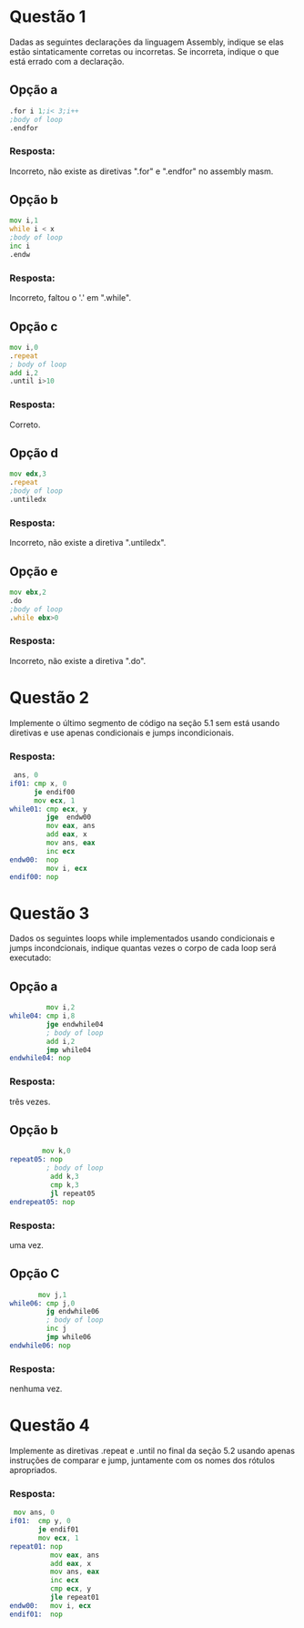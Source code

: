 # Questão 1
Dadas as seguintes declarações da linguagem Assembly, indique se elas estão sintaticamente corretas ou incorretas. Se incorreta, indique o que está errado com a declaração.

## Opção a
```asm
.for i 1;i< 3;i++
;body of loop
.endfor
```

### Resposta:

Incorreto, não existe as diretivas ".for" e  ".endfor" no assembly masm.

## Opção b
```asm
mov i,1
while i < x
;body of loop
inc i
.endw
```

### Resposta:

Incorreto, faltou o '.' em ".while".

## Opção c
```asm
mov i,0
.repeat
; body of loop
add i,2
.until i>10
```

### Resposta:
Correto.

## Opção d
```asm
mov edx,3
.repeat
;body of loop
.untiledx
```
### Resposta:
Incorreto, não existe a diretiva ".untiledx".

## Opção e
```asm
mov ebx,2
.do
;body of loop
.while ebx>0
```

### Resposta:
Incorreto, não existe a diretiva ".do".

# Questão 2
Implemente o último segmento de código na seção 5.1 sem está usando diretivas e use apenas condicionais e jumps incondicionais.

### Resposta:

```asm
 ans, 0
if01: cmp x, 0
      je endif00
      mov ecx, 1
while01: cmp ecx, y
         jge  endw00 
         mov eax, ans
         add eax, x
         mov ans, eax
         inc ecx
endw00:  nop
         mov i, ecx
endif00: nop    
```
# Questão 3
Dados os seguintes loops while implementados usando condicionais e jumps incondcionais, indique quantas vezes o corpo de cada loop será executado:

## Opção a
```asm
         mov i,2 
while04: cmp i,8 
         jge endwhile04 
         ; body of loop
         add i,2 
         jmp while04
endwhile04: nop 
```
### Resposta:
três vezes.


## Opção b
```asm
        mov k,0 
repeat05: nop 
         ; body of loop
          add k,3 
          cmp k,3 
          jl repeat05
endrepeat05: nop
```
### Resposta:
uma vez.

## Opção C
```asm
       mov j,1 
while06: cmp j,0 
         jg endwhile06 
         ; body of loop
         inc j 
         jmp while06
endwhile06: nop
```

### Resposta:
nenhuma vez.

# Questão 4
Implemente as diretivas .repeat e .until no final da seção 5.2 usando apenas instruções de comparar e jump, juntamente com os nomes dos rótulos apropriados.

### Resposta:
```asm
 mov ans, 0
if01:  cmp y, 0
       je endif01
       mov ecx, 1
repeat01: nop
          mov eax, ans
          add eax, x
          mov ans, eax
          inc ecx
          cmp ecx, y
          jle repeat01
endw00:   mov i, ecx
endif01:  nop
```

